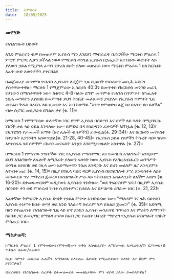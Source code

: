 ```yaml
---
title:  ትምህርት
date:   18/05/2025
---
```


### መዋሃድ

የአገልግሎት ህይወት

አንድ ምዕራፍን ብቻ በመጠቀም ኢየሱስ ማን እንደሆነ ማብራራት ቢኖርባችሁ ማርቆስ ምዕራፍ 1 ምርጥ ምርጫ ሊሆን ይችላል ነው። የማርቆስ ወንጌል ኢየሱስ በኃጢአት እና በሰው ውድቀት ላይ ያለውን ኃይል የሚያጎላ ፈጣን የታሪክ ይዘት ያለው መጽሐፍ ነው። ማርቆስ ምዕራፍ 1 ስለ ክርስቶስ አራት ውድ እውነቶችን ያቀርባል።

በመጀመሪያ መጥምቁ ዮሐንስ ኢየሱስን ለረጅም ጊዜ ሲጠበቅ የነበረውን መሲሕ አድርጎ ያስተዋውቀዋል። ማርቆስ 1 የሚጀምረው ኢሳይያስ 40:3ን በመጥቀስ የክርስቶስ መንገድ ጠራጊ የሆነውን በማስተዋወቅ ነው። ከቁጥር 4-8 ባለው ደግሞ መጥምቁ ዮሐንስ በጥምቀት ከኀጢአት ንስሐ መግባትን እየሰበከ በመምጣቱ ይህን ትንቢት መፈጸሙን ያሳያሉ። የኢየሱስ ጥምቀት ጊዜ መንፈስ ቅዱስ በእርሱ ላይ ሲወርድ እና አብ ከሰማይ "አንተ የምወድህ ልጄ ነህ በአንተ ደስ ይለኛል" ብሎ ሲናገር መሲሕነቱ በግልጽ ታየ (ቁ. 11)።

ከማርቆስ 1 የምንማረው ሁለተኛው ነገር ደግሞ ኢየሱስ በሰይጣን እና ሰዎች ላይ ጉዳት በሚያደርሱ ነገሮች ሁሉ ላይ ኃይል እንዳለው ነው። በምድረ በዳ የሰይጣንን ፈተናዎች አሸንፏል (ቁ. 12, 13)፣ የጴጥሮስን የታመመች አማት (እና ሌሎች ብዙዎችን) ፈውሷል(ቁ. 29-34)፣ እና በርኩሳን መናፍስት ከተያዙት አጋንንትን አስወጥቷል(ቁ. 21-28, 40-45)። የኢየሱስ ኃይል የሰዎችን ትኩረት ሳበ። ዝናው እየተስፋፋ ሄደ ሰዎችም ርኩሳን መናፍስት እንኳን እንደሚታዘዙለት አስተዋሉ (ቁ. 27)።

በማርቆስ 1 የምናየው ሦስተኛው ነገር የኢየሱስ የማስተማር እና የመስበክ አገልግሎት እንዲሁም ይህን አገልግሎት ለሌሎች ለማጋራት ያለውን ፍላጎት ነው። ኢየሱስ የእግዚአብሔርን መንግሥት ወንጌል እየሰበከ ወደ ገሊላ መጣ አድማጮቹን ንስሐ እንዲገቡ እና ይህን መልካም ዜና እንዲያምኑ አጥብቆ ጠራ (ቁ. 14, 15)። በዚያ በገሊላ ባህር ዳርቻ ኢየሱስ በአገልግሎት ሥራ እንዲሳተፉ ለደቀ መዛሙርቱ ጥሪ ማቅረብ  ጀመረ። በአገልግሎት ሥራ ላይ የትብብርን አስፈላጊነት ለእኛም አሳየን (ቁ. 16-20)። ደቀመዛሙርቱም ወዲያውኑ ኢየሱስን ተከትለው "ወደ ቅፍርናሆም ሄዱ፤ በዚያም ኢየሱስ በሰንበት ቀን ወደ ምኵራብ ገብቶ ሲያስተምር በኃይሉ እና በሥልጣኑ ይገረሙ ነበር (ቁ. 21, 22)።

አራተኛው ትምህርት ኢየሱስ ድብቅ የኃይል ምንጭ እንደነበረው ነው። "ማለዳም ገና ጎሕ ሳይቀድ፣ ኢየሱስ ተነሥቶ ከቤት ወጣ፤ ወደ አንድ ገለልተኛ ስፍራም ሄዶ ይጸልይ ጀመር።" (ቁ. 35)። አድካሚ በሆነ የተጨናነቀ የአገልግሎት ጊዜ ላይ ሆኖ እንኳን ኢየሱስ መንፈሳዊ ጥንካሬን እና ምሪትን ለማግኘት ከአባቱ ጋር ለመነጋገር በማለዳ ተነሳ። ከአብ ጋር የጠበቀ ህብረት ማድረግ የኢየሱስ አገልግሎት የስኬት ምስጢር ነበር።

### ማስታወሻ:

`ከማርቆስ ምዕራፍ 1 የምትወደውን/ምትወጂውን ጥቅስ አሰላስል/ይ። ለማስታወስ እንዲረዳህ/ሽ ደጋግመህ/ሽ ጥቅሱን ጻፈው/ጻፊው፡፡`

`የዚህ ሳምንት መጽሐፍ ሌሎችን ለማገልገል ስለተሰጠ ሕይወት የሚጠይቀውን ፍላጎት እና ሸክም ምን ይነግሮታል?`

`የክርስቶስን የአገልግሎት ስራዎች ደቀመዝሙርቱ መመልከታቸው ምን ፍይዳ ያለው ይመስላቸዋል?`
